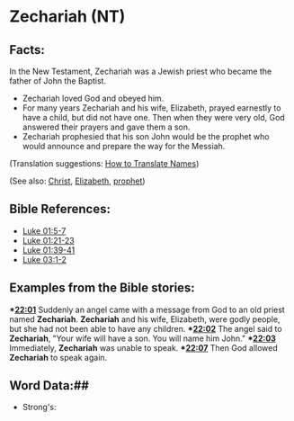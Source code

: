 # Zechariah (NT) #

## Facts: ##

In the New Testament, Zechariah was a Jewish priest who became the father of John the Baptist.

 * Zechariah loved God and obeyed him.
 * For many years Zechariah and his wife, Elizabeth, prayed earnestly to have a child, but did not have one. Then when they were very old, God answered their prayers and gave them a son.
 * Zechariah prophesied that his son John would be the prophet who would announce and prepare the way for the Messiah.

(Translation suggestions: [How to Translate Names](rc://en/ta/man/translate/translate-names))

(See also: [Christ](../kt/christ.md), [Elizabeth](../other/elizabeth.md), [prophet](../kt/prophet.md))

## Bible References: ##

* [Luke 01:5-7](rc://en/tn/help/luk/01/05)
* [Luke 01:21-23](rc://en/tn/help/luk/01/21)
* [Luke 01:39-41](rc://en/tn/help/luk/01/39)
* [Luke 03:1-2](rc://en/tn/help/luk/03/01)

## Examples from the Bible stories: ##

  __*[22:01](rc://en/tn/help/obs/22/01)__ Suddenly an angel came with a message from God to an old priest named __Zechariah__. __Zechariah__ and his wife, Elizabeth, were godly people, but she had not been able to have any children.
  __*[22:02](rc://en/tn/help/obs/22/02)__ The angel said to __Zechariah__, "Your wife will have a son. You will name him John."
  __*[22:03](rc://en/tn/help/obs/22/03)__ Immediately, __Zechariah__ was unable to speak.
  __*[22:07](rc://en/tn/help/obs/22/07)__ Then God allowed __Zechariah__ to speak again.

## Word Data:##

* Strong's: 

